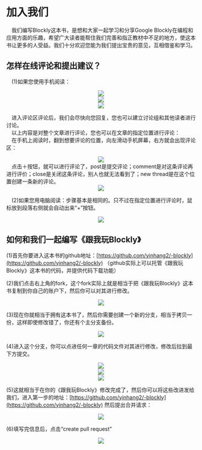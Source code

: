 # 加入我们

&emsp;我们编写Blockly这本书，是想和大家一起学习和分享Google Blockly在编程和应用方面的乐趣，希望广大读者能帮住我们完善和指正教材中不足的地方，使这本书让更多的人受益。我们十分欢迎您能为我们提出宝贵的意见，互相借鉴和学习。<br>

## 怎样在线评论和提出建议？
&emsp;(1)如果您使用手机阅读：
<center><img src="/assets/ga.png"/></center>
<center><img src="/assets/gb.png"/></center>
<center><img src="/assets/g10.png"/></center>


&emsp;进入评论区评论后，我们会尽快向您回复，您也可以建立讨论组和其他读者进行讨论。<br>
&emsp;以上内容是对整个文章进行评论，您也可以在文章的指定位置进行评论：<br>
&emsp;在手机上阅读时，翻到想要评论的位置，向左滑动手机屏幕，右方就会出现评论区：
<center><img src="/assets/g11.png"/></center>
&emsp;点击＋按钮，就可以进行评论了，post是提交评论；comment是对这条评论再进行评价；close是关闭这条评论，别人也就无法看到了；new thread是在这个位置创建一条新的评论。
<center><img src="/assets/g12.png"/></center>



&emsp;(2)如果您用电脑阅读：步骤基本是相同的。只不过在指定位置进行评论时，鼠标放到段落右侧就会自动出来“+”按钮。
<center><img src="/assets/g13.png"/></center>


## 如何和我们一起编写《跟我玩Blockly》

(1)首先你要进入这本书的github地址：[https://github.com/yinhang2/-blockly](https://github.com/yinhang2/-blockly) （github实际上可以托管《跟我玩Blockly》这本书的代码，并提供代码下载功能）

(2)我们点击右上角的fork，这个fork实际上就是相当于把《跟我玩Blockly》这本书复制到你自己的账户下，然后你可以对其进行修改。
<center><img src="/assets/g20.png"/></center>

(3)现在你就相当于拥有这本书了，然后你需要创建一个新的分支，相当于拷贝一份，这样即使修改错了，你还有个主分支备份。
<center><img src="/assets/g21.png"/></center>

(4)进入这个分支，你可以点进任何一章的代码文件对其进行修改，修改后拉到最下方提交。
<center><img src="/assets/g22.png"/></center>
<center><img src="/assets/g23.png"/></center>
<center><img src="/assets/g24.png"/></center>

(5)这就相当于在你的《跟我玩Blockly》修改完成了，然后你可以将这些改进发给我们，进入第一步的地址：[https://github.com/yinhang2/-blockly](https://github.com/yinhang2/-blockly) 然后提出合并请求：
<center><img src="/assets/g25.png"/></center>

(6)填写完信息后，点击“create pull request”
<center><img src="/assets/g24.png"/></center>





